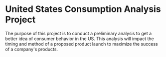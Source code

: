 # United States Consumption Analysis Project

The purpose of this project is to conduct a preliminary analysis to get a better idea of consumer behavior in the US. This analysis will impact the timing and method of a proposed product launch to maximize the success of a company's products.
